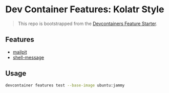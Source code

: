 # Dev Container Features: Kolatr Style

> This repo is bootstrapped from the [Devcontainers Feature Starter](https://github.com/devcontainers/feature-starter).

## Features

* [mailpit](./src/mailpit/README.md)
* [shell-message](./src/shell-message/README.md)

## Usage 

```sh
devcontainer features test --base-image ubuntu:jammy
```